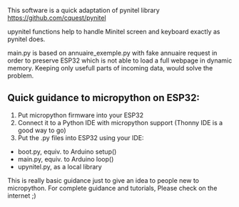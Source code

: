 
This software is a quick adaptation of pynitel library
https://github.com/cquest/pynitel

upynitel functions help to handle Minitel screen and keyboard exactly as pynitel does.

main.py is based on annuaire_exemple.py with fake annuaire request in order to preserve ESP32 which is not able to load a full webpage in dynamic memory. 
Keeping only usefull parts of incoming data, would solve the problem.


## Quick guidance to micropython on ESP32: 
1. Put micropython firmware into your ESP32
2. Connect it to a Python IDE with micropython support (Thonny IDE is a good way to go)
3. Put the .py files into ESP32 using your IDE:
  * boot.py, equiv. to Arduino setup()
  * main.py, equiv. to Arduino loop()
  * upynitel.py, as a local library

This is really basic guidance just to give an idea to people new to micropython.
For complete guidance and tutorials, Please check on the internet ;)
